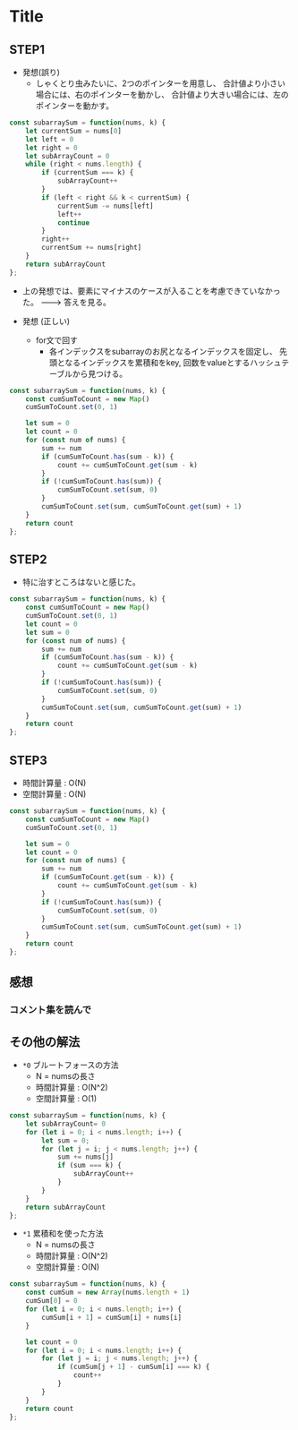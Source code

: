 # Title

## STEP1

* 発想(誤り)
  * しゃくとり虫みたいに、2つのポインターを用意し、
    合計値より小さい場合には、右のポインターを動かし、
    合計値より大きい場合には、左のポインターを動かす。

```javascript
const subarraySum = function(nums, k) {
    let currentSum = nums[0]
    let left = 0
    let right = 0
    let subArrayCount = 0
    while (right < nums.length) {
        if (currentSum === k) {
            subArrayCount++
        }
        if (left < right && k < currentSum) {
            currentSum -= nums[left]
            left++
            continue
        }
        right++
        currentSum += nums[right]
    }
    return subArrayCount
};
```

* 上の発想では、要素にマイナスのケースが入ることを考慮できていなかった。
  ---> 答えを見る。

* 発想 (正しい)
  * for文で回す
    * 各インデックスをsubarrayのお尻となるインデックスを固定し、
      先頭となるインデックスを累積和をkey, 回数をvalueとするハッシュテーブルから見つける。

```javascript
const subarraySum = function(nums, k) {
    const cumSumToCount = new Map()
    cumSumToCount.set(0, 1)

    let sum = 0
    let count = 0
    for (const num of nums) {
        sum += num
        if (cumSumToCount.has(sum - k)) {
            count += cumSumToCount.get(sum - k)
        }
        if (!cumSumToCount.has(sum)) {
            cumSumToCount.set(sum, 0)
        }
        cumSumToCount.set(sum, cumSumToCount.get(sum) + 1)
    }
    return count
};
```

## STEP2

* 特に治すところはないと感じた。

```javascript
const subarraySum = function(nums, k) {
    const cumSumToCount = new Map()
    cumSumToCount.set(0, 1)
    let count = 0
    let sum = 0
    for (const num of nums) {
        sum += num
        if (cumSumToCount.has(sum - k)) {
            count += cumSumToCount.get(sum - k)
        }
        if (!cumSumToCount.has(sum)) {
            cumSumToCount.set(sum, 0)
        }
        cumSumToCount.set(sum, cumSumToCount.get(sum) + 1)
    }
    return count
};
```

## STEP3

* 時間計算量 : O(N)
* 空間計算量 : O(N)

```javascript
const subarraySum = function(nums, k) {
    const cumSumToCount = new Map()
    cumSumToCount.set(0, 1)

    let sum = 0
    let count = 0
    for (const num of nums) {
        sum += num
        if (cumSumToCount.get(sum - k)) {
            count += cumSumToCount.get(sum - k)
        }
        if (!cumSumToCount.has(sum)) {
            cumSumToCount.set(sum, 0)
        }
        cumSumToCount.set(sum, cumSumToCount.get(sum) + 1)
    }
    return count
};
```

## 感想

### コメント集を読んで

## その他の解法

* `*0` ブルートフォースの方法
  * N = numsの長さ
  * 時間計算量 : O(N^2)
  * 空間計算量 : O(1)

```javascript
const subarraySum = function(nums, k) {
    let subArrayCount= 0
    for (let i = 0; i < nums.length; i++) {
        let sum = 0;
        for (let j = i; j < nums.length; j++) {
            sum += nums[j]
            if (sum === k) {
                subArrayCount++
            }
        }
    }
    return subArrayCount
};
```

* `*1` 累積和を使った方法
  * N = numsの長さ
  * 時間計算量 : O(N^2)
  * 空間計算量 : O(N)

```javascript
const subarraySum = function(nums, k) {
    const cumSum = new Array(nums.length + 1)
    cumSum[0] = 0
    for (let i = 0; i < nums.length; i++) {
        cumSum[i + 1] = cumSum[i] + nums[i]
    }

    let count = 0
    for (let i = 0; i < nums.length; i++) {
        for (let j = i; j < nums.length; j++) {
            if (cumSum[j + 1] - cumSum[i] === k) {
                count++
            }
        }
    }
    return count
};
```
